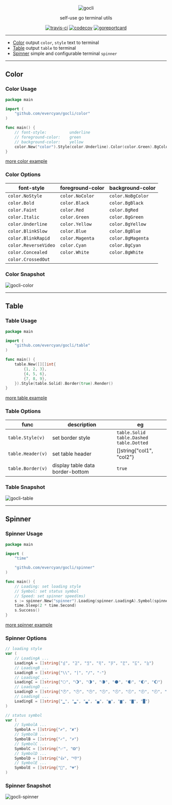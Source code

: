 <div align="center">

![gocli](https://raw.githubusercontent.com/evercyan/cantor/master/resource/80/8095d74db449976d2ab8020c37afe3e7.png)

self-use go terminal utils

[![travis-ci](https://travis-ci.com/evercyan/gocli.svg?branch=master)](https://travis-ci.com/github/evercyan/gocli)
[![codecov](https://codecov.io/gh/evercyan/gocli/branch/master/graph/badge.svg)](https://codecov.io/gh/evercyan/gocli)
[![goreportcard](https://goreportcard.com/badge/github.com/evercyan/gocli)](https://goreportcard.com/report/github.com/evercyan/gocli)

</div>

---

- [Color](#Color) output `color`, `style` text to terminal
- [Table](#Table) output `table` to terminal
- [Spinner](#Spinner)  simple and configurable terminal `spinner`

---

## Color

### Color Usage

```go
package main

import (
    "github.com/evercyan/gocli/color"
)

func main() {
    // font-style:          underline
    // foreground-color:    green
    // background-color:    yellow
    color.New("color").Style(color.Underline).Color(color.Green).BgColor(color.BgYellow).Render()
}
```

[more color example](./examples/color/main.go)

### Color Options

| font-style | foreground-color | background-color |
| --- | --- | --- |
| `color.NoStyle`       | `color.NoColor`   | `color.NoBgColor`     |
| `color.Bold`          | `color.Black`     | `color.BgBlack`       |
| `color.Faint`         | `color.Red`       | `color.BgRed`         |
| `color.Italic`        | `color.Green`     | `color.BgGreen`       |
| `color.Underline`     | `color.Yellow`    | `color.BgYellow`      |
| `color.BlinkSlow`     | `color.Blue`      | `color.BgBlue`        |
| `color.BlinkRapid`    | `color.Magenta`   | `color.BgMagenta`     |
| `color.ReverseVideo`  | `color.Cyan`      | `color.BgCyan`        |
| `color.Concealed`     | `color.White`     | `color.BgWhite`       |
| `color.CrossedOut`    |                   |                       |

### Color Snapshot

![gocli-color](https://raw.githubusercontent.com/evercyan/cantor/master/resource/20/20eaa1795fcee963cb03eaef7fd882fe.jpg)

---

## Table

### Table Usage

```go
package main

import (
    "github.com/evercyan/gocli/table"
)

func main() {
    table.New([][]int{
        {1, 2, 3},
        {4, 5, 6},
        {7, 8, 9},
    }).Style(table.Solid).Border(true).Render()
}
```

[more table example](./examples/table/main.go)

### Table Options

| func | description | eg |
| --- | --- | --- |
| `table.Style(v)`    | set border style  | `table.Solid`<br>`table.Dashed`<br>`table.Dotted` |
| `table.Header(v)`   | set table header  | []string{"col1", "col2"} |
| `table.Border(v)`   | display table data border-bottom  | `true` |

### Table Snapshot

![gocli-table](https://raw.githubusercontent.com/evercyan/cantor/master/resource/f7/f7c9aaae18aa35f05803c65c4c881267.png)

---

## Spinner

### Spinner Usage

```go
package main

import (
    "time"

    "github.com/evercyan/gocli/spinner"
)

func main() {
    // Loading: set loading style
    // Symbol: set status symbol
    // Speed: set spinner speed(ms)
    s := spinner.New("spinner").Loading(spinner.LoadingA).Symbol(spinner.SymbolA).Speed(100)
    time.Sleep(2 * time.Second)
    s.Success()
}

```

[more spinner example](./examples/spinner/main.go)

### Spinner Options

```go
// loading style
var (
    // LoadingA ...
    LoadingA = []string{"⣾", "⣽", "⣻", "⢿", "⡿", "⣟", "⣯", "⣷"}
    // LoadingB ...
    LoadingB = []string{"\\", "|", "/", "-"}
    // LoadingC ...
    LoadingC = []string{"🌕", "🌖", "🌗", "🌘", "🌑", "🌒", "🌓", "🌔"}
    // LoadingD ...
    LoadingD = []string{"🕐", "🕑", "🕒", "🕓", "🕔", "🕕", "🕖", "🕗", "🕘", "🕙", "🕚", "🕛"}
    // LoadingE ...
    LoadingE = []string{"▁", "▂", "▃", "▄", "▅", "▆", "▇", "█"}
)

// status symbol
var (
    // SymbolA ...
    SymbolA = []string{"✔︎", "✘"}
    // SymbolB ...
    SymbolB = []string{"✓", "✗"}
    // SymbolC ...
    SymbolC = []string{"✅", "❎"}
    // SymbolD ...
    SymbolD = []string{"👍", "👎"}
    // SymbolE ...
    SymbolE = []string{"💚", "💔"}
)
```

### Spinner Snapshot

![gocli-spinner](https://raw.githubusercontent.com/evercyan/cantor/master/resource/d3/d3baabb43de3f6fb925a3f1ef6a92e5a.gif)
